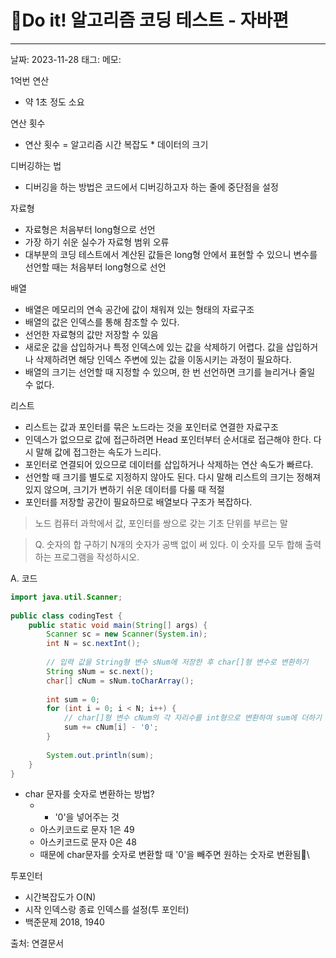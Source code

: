 # Do it! 알고리즘 코딩 테스트 - 자바편
---

날짜: 2023-11-28
태그:
메모:

1억번 연산
- 약 1초 정도 소요

연산 횟수
- 연산 횟수 = 알고리즘 시간 복잡도 * 데이터의 크기

디버깅하는 법
- 디버깅을 하는 방법은 코드에서 디버깅하고자 하는 줄에 중단점을 설정

자료형
- 자료형은 처음부터 long형으로 선언
- 가장 하기 쉬운 실수가 자료형 범위 오류
- 대부분의 코딩 테스트에서 계산된 값들은 long형 안에서 표현할 수 있으니 변수를 선언할 때는 처음부터 long형으로 선언

배열
- 배열은 메모리의 연속 공간에 값이 채워져 있는 형태의 자료구조
- 배열의 값은 인덱스를 통해 참조할 수 있다.
- 선언한 자료형의 값만 저장할 수 있음
- 새로운 값을 삽입하거나 특정 인덱스에 있는 값을 삭제하기 어렵다. 값을 삽입하거나 삭제하려면 해당 인덱스 주변에 있는 값을 이동시키는 과정이 필요하다.
- 배열의 크기는 선언할 때 지정할 수 있으며, 한 번 선언하면 크기를 늘리거나 줄일 수 없다.

리스트
- 리스트는 값과 포인터를 묶은 노드라는 것을 포인터로 연결한 자료구조
- 인덱스가 없으므로 값에 접근하려면 Head 포인터부터 순서대로 접근해야 한다. 다시 말해 값에 접그한는 속도가 느리다.
- 포인터로 연결되어 있으므로 데이터를 삽입하거나 삭제하는 연산 속도가 빠르다.
- 선언할 때 크기를 별도로 지정하지 않아도 된다. 다시 말해 리스트의 크기는 정해져 있지 않으며, 크기가 변하기 쉬운 데이터를 다룰 때 적절
- 포인터를 저장할 공간이 필요하므로 배열보다 구조가 복잡하다.

>노드
>컴퓨터 과학에서 값, 포인터를 쌍으로 갖는 기초 단위를 부르는 말

> Q. 숫자의 합 구하기
> N개의 숫자가 공백 없이 써 있다. 이 숫자를 모두 합해 출력하는 프로그램을 작성하시오.

A. 코드
```java
import java.util.Scanner;  
  
public class codingTest {  
    public static void main(String[] args) {  
        Scanner sc = new Scanner(System.in);  
        int N = sc.nextInt();  
  
        // 입력 값을 String형 변수 sNum에 저장한 후 char[]형 변수로 변환하기  
        String sNum = sc.next();  
        char[] cNum = sNum.toCharArray();  
  
        int sum = 0;  
        for (int i = 0; i < N; i++) {  
            // char[]형 변수 cNum의 각 자리수를 int형으로 변환하여 sum에 더하기  
            sum += cNum[i] - '0';  
        }  
  
        System.out.println(sum);  
    }  
}
```
- char 문자를 숫자로 변환하는 방법? 
	- - '0'을 넣어주는 것
	- 아스키코드로 문자 1은 49
	- 아스키코드로 문자 0은 48
	- 때문에 char문자를 숫자로 변환할 때 '0'을 빼주면 원하는 숫자로 변환됨\

투포인터
- 시간복잡도가 O(N)
- 시작 인덱스랑 종료 인덱스를 설정(투 포인터)
- 백준문제 2018, 1940




출처:
연결문서

